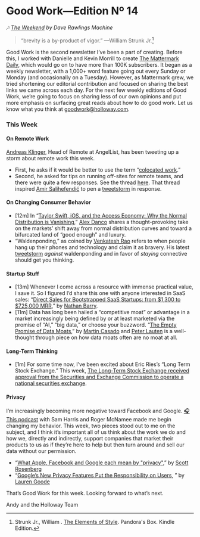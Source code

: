 # Good Work—Edition Nº 14

*🎶 [The Weekend](https://open.spotify.com/track/3ttuDYaMTE0p9yOUQ0szZP?si=PuvhKnJXSgy7LE3A-FwlkQ) by Dave Rawlings Machine*

> “brevity is a by-product of vigor.” —William Strunk Jr.[^1]

Good Work is the second newsletter I’ve been a part of creating. Before this, I worked with Danielle and Kevin Morrill to create [The Mattermark Daily](http://www.daniellemorrill.com/2018/05/mattermark-daily-shut-down/), which would go on to have more than 100K subscribers. It began as a weekly newsletter, with a 1,000+ word feature going out every Sunday or Monday (and occasionally on a Tuesday). However, as Mattermark grew, we tried shortening our editorial contribution and focused on sharing the best links we came across each day. For the next few weekly editions of Good Work, we’re going to focus on sharing less of our own opinions and put more emphasis on surfacing great reads about how to do good work. Let us know what you think at [goodwork@holloway.com](mailto:goodwork@holloway.com).

### This Week

#### On Remote Work

[Andreas Klinger](https://mobile.twitter.com/andreasklinger), Head of Remote at AngelList, has been tweeting up a storm about remote work this week.

- First, he asks if it would be better to use the term “[colocated work](https://mobile.twitter.com/andreasklinger/status/1126530817210048512).”
- Second, he asked for tips on running off-sites for remote teams, and there were quite a few responses. See the thread [here](https://mobile.twitter.com/andreasklinger/status/1126571386892312578). That thread inspired [Amir Salihefendić](https://mobile.twitter.com/amix3k) to pen a [tweetstorm](https://mobile.twitter.com/amix3k/status/1126761977638817792) in response.

#### On Changing Consumer Behavior

- [12m] In “[Taylor Swift, iOS, and the Access Economy: Why the Normal Distribution is Vanishing](https://alexdanco.com/2015/12/17/taylor-swift-ios-and-the-access-economy-why-the-normal-distribution-is-vanishing/),” [Alex Danco](https://twitter.com/Alex_Danco) shares a thought-provoking take on the markets’ shift away from normal distribution curves and toward a bifurcated land of “good enough” and luxury.
- “Waldenponding,” as coined by [Venkatesh Rao](https://mobile.twitter.com/vgr) refers to when people hang up their phones and technology and claim it as bravery. His latest [tweetstorm](https://mobile.twitter.com/vgr/status/1125119314611171328) *against* waldenponding and in favor of *staying* connective should get you thinking.

#### Startup Stuff

- [13m] Whenever I come across a resource with immense practical value, I save it. So I figured I’d share this one with anyone interested in SaaS sales: “[Direct Sales for Bootstrapped SaaS Startups: from $1,300 to $725,000 MRR](https://nathanbarry.com/sales/),” by [Nathan Barry](https://mobile.twitter.com/nathanbarry).
- [11m] Data has long been hailed a “competitive moat” or advantage in a market increasingly being defined by or at least marketed via the promise of “AI,” “big data,” or choose your buzzword. “[The Empty Promise of Data Moats](https://a16z.com/2019/05/09/data-network-effects-moats/),” by [Martin Casado](https://mobile.twitter.com/martin_casado) and [Peter Lauten](https://mobile.twitter.com/peter_lauten) is a well-thought through piece on how data moats often are no moat at all.

#### Long-Term Thinking

- [1m] For some time now, I’ve been excited about Eric Ries’s “Long Term Stock Exchange.” This week, [The Long-Term Stock Exchange received approval from the Securities and Exchange Commission to operate a national securities exchange](https://longtermstockexchange.com/news/ltse-receives-approval-from-sec).

#### Privacy

I’m increasingly becoming more negative toward Facebook and Google. [🎧This podcast](https://samharris.org/podcasts/152-trouble-facebook/) with Sam Harris and Roger McNamee made me begin changing my behavior. This week, two pieces stood out to me on the subject, and I think it’s important all of us think about the work we do and how we, directly and indirectly, support companies that market their products to us as if they’re here to help but then turn around and sell our data without our permission.

- “[What Apple, Facebook and Google each mean by "privacy"](https://www.axios.com/what-apple-facebook-and-google-each-mean-by-privacy-e2d82692-49bf-4a73-971c-b0bf62d3b2b9.html),” by [Scott Rosenberg](https://mobile.twitter.com/scottros)
- “[Google’s New Privacy Features Put the Responsibility on Users](https://www.wired.com/story/googles-new-privacy-features-put-the-responsibility-on-users/), ” by [Lauren Goode](https://mobile.twitter.com/LaurenGoode)

That’s Good Work for this week. Looking forward to what’s next.

Andy and the Holloway Team

[^1]: Strunk Jr., William . [The Elements of Style](https://www.amazon.com/Elements-Style-Fourth-William-Strunk/dp/020530902X). Pandora's Box. Kindle Edition.
